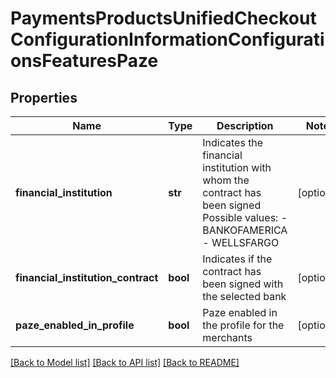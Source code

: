 # PaymentsProductsUnifiedCheckoutConfigurationInformationConfigurationsFeaturesPaze

## Properties
Name | Type | Description | Notes
------------ | ------------- | ------------- | -------------
**financial_institution** | **str** | Indicates the financial institution with whom the contract has been signed  Possible values: - BANKOFAMERICA - WELLSFARGO | [optional] 
**financial_institution_contract** | **bool** | Indicates if the contract has been signed with the selected bank | [optional] 
**paze_enabled_in_profile** | **bool** | Paze enabled in the profile for the merchants | [optional] 

[[Back to Model list]](../README.md#documentation-for-models) [[Back to API list]](../README.md#documentation-for-api-endpoints) [[Back to README]](../README.md)


